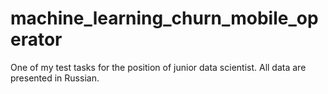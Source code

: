 # machine_learning_churn_mobile_operator
One of my test tasks for the position of junior data scientist. All data are presented in Russian.
